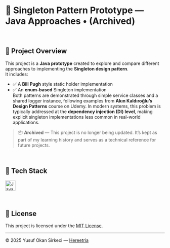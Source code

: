# 🧩 Singleton Pattern Prototype — Java Approaches • (Archived)

<br>

## 📌 Project Overview

This project is a **Java prototype** created to explore and compare different approaches to implementing the **Singleton design pattern**.  
It includes:
- ✅ A **Bill Pugh** style static holder implementation  
- ✅ An **enum-based** Singleton implementation  
Both patterns are demonstrated through simple service classes and a shared logger instance, following examples from **Akın Kaldıroğlu’s Design Patterns** course on Udemy.
In modern systems, this problem is typically addressed at the **dependency injection (DI) level**, making explicit singleton implementations less common in real-world applications.  
> 📦 **Archived** — This project is no longer being updated. It’s kept as part of my learning history and serves as a technical reference for future projects.

<br>

## 🧰 Tech Stack

<p>
  <img src="https://img.shields.io/badge/Java-ED8B00?style=for-the-badge&logo=openjdk&logoColor=white" alt="Java Badge" height="32" />
</p>

<br>

## 📜 License
This project is licensed under the [MIT License](./LICENSE).

---

© 2025 Yusuf Okan Sirkeci — [Hereetria](https://github.com/Hereetria)
